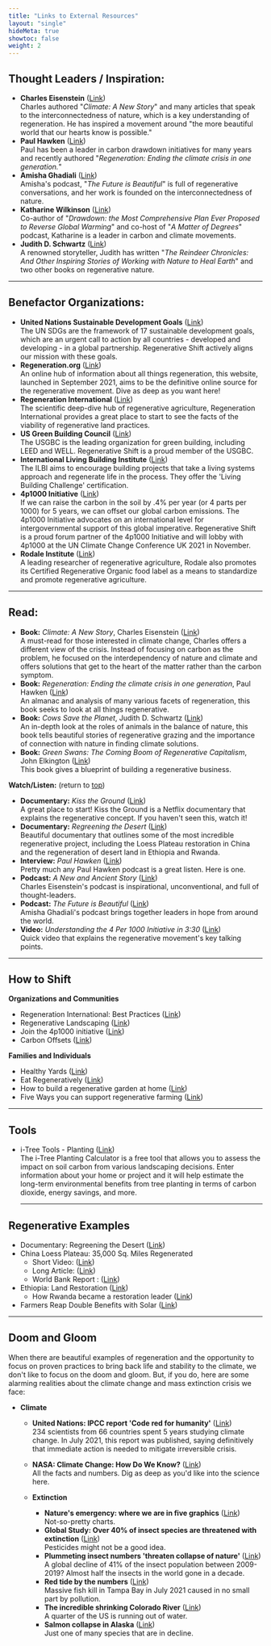 ```yaml
---
title: "Links to External Resources"
layout: "single"
hideMeta: true
showtoc: false
weight: 2
---
```


## Thought Leaders / Inspiration:

- **Charles Eisenstein** ([Link](https://www.charleseisenstein.org/ "Charles Eisenstein"))  
    Charles authored "_Climate: A New Story_" and many articles that speak to the interconnectedness of nature, which is a key understanding of regeneration. He has inspired a movement around "the more beautiful world that our hearts know is possible."
- **Paul Hawken** ([Link](https://www.regeneration.org/ "Paul Hawken"))  
    Paul has been a leader in carbon drawdown initiatives for many years and recently authored "_Regeneration: Ending the climate crisis in one generation._"
- **Amisha Ghadiali** ([Link](https://www.amisha.co.uk/ "Amisha Ghadiali"))  
    Amisha's podcast, "_The Future is Beautiful_" is full of regenerative conversations, and her work is founded on the interconnectedness of nature.
- **Katharine Wilkinson** ([Link](https://www.kkwilkinson.com/ "Katharine Wilkinson"))  
    Co-author of "_Drawdown: the Most Comprehensive Plan Ever Proposed to Reverse Global Warming_" and co-host of "_A Matter of Degrees_" podcast, Katharine is a leader in carbon and climate movements.
- **Judith D. Schwartz** ([Link](https://www.judithdschwartz.com/about "Judith D. Schwartz"))  
    A renowned storyteller, Judith has written "_The Reindeer Chronicles: And Other Inspiring Stories of Working with Nature to Heal Earth_" and two other books on regenerative nature.

---

## Benefactor Organizations:

- **United Nations Sustainable Development Goals** ([Link](https://sdgs.un.org/goals "United Nations Sustainable Development Goals"))  
    The UN SDGs are the framework of 17 sustainable development goals, which are an urgent call to action by all countries - developed and developing - in a global partnership. Regenerative Shift actively aligns our mission with these goals.
- **Regeneration.org** ([Link](http://www.regeneration.org/ "Regeneration.org"))  
    An online hub of information about all things regeneration, this website, launched in September 2021, aims to be the definitive online source for the regenerative movement. Dive as deep as you want here!
- **Regeneration International** ([Link](https://regenerationinternational.org/ "Regeneration International"))  
    The scientific deep-dive hub of regenerative agriculture, Regeneration International provides a great place to start to see the facts of the viability of regenerative land practices.
- **US Green Building Council** ([Link](https://www.usgbc.org/ "US Green Building Council"))  
    The USGBC is the leading organization for green building, including LEED and WELL. Regenerative Shift is a proud member of the USGBC.
- **International Living Building Institute** ([Link](https://living-future.org/ "International Living Building Institute"))  
    The ILBI aims to encourage building projects that take a living systems approach and regenerate life in the process. They offer the 'Living Building Challenge' certification.
- **4p1000 Initiative** ([Link](https://www.4p1000.org/ "4p1000 Initiative"))  
    If we can raise the carbon in the soil by .4% per year (or 4 parts per 1000) for 5 years, we can offset our global carbon emissions. The 4p1000 Initiative advocates on an international level for intergovernmental support of this global imperative. Regenerative Shift is a proud forum partner of the 4p1000 Initiative and will lobby with 4p1000 at the UN Climate Change Conference UK 2021 in November.
- **Rodale Institute** ([Link](https://rodaleinstitute.org/ "Rodale Institute"))  
    A leading researcher of regenerative agriculture, Rodale also promotes its Certified Regenerative Organic food label as a means to standardize and promote regenerative agriculture.

---

## Read:

- **Book:** _Climate: A New Story_, Charles Eisenstein ([Link](https://charleseisenstein.org/books/climate-a-new-story/ "Climate: A New Story"))  
    A must-read for those interested in climate change, Charles offers a different view of the crisis. Instead of focusing on carbon as the problem, he focused on the interdependency of nature and climate and offers solutions that get to the heart of the matter rather than the carbon symptom.
- **Book:** _Regeneration: Ending the climate crisis in one generation_, Paul Hawken ([Link](https://www.penguinrandomhouse.com/books/690153/regeneration-by-paul-hawken/ "Regeneration: Ending the climate crisis in one generation"))  
    An almanac and analysis of many various facets of regeneration, this book seeks to look at all things regenerative.
- **Book:** _Cows Save the Planet_, Judith D. Schwartz ([Link](https://www.judithdschwartz.com/cows-save-the-planet "Cows Save the Planet"))  
    An in-depth look at the roles of animals in the balance of nature, this book tells beautiful stories of regenerative grazing and the importance of connection with nature in finding climate solutions.
- **Book:** _Green Swans: The Coming Boom of Regenerative Capitalism_, John Elkington ([Link](https://www.amazon.com/Green-Swans-Coming-Regenerative-Capitalism-ebook/dp/B086BJF1FQ "Green Swans: The Coming Boom of Regenerative Capitalism"))  
    This book gives a blueprint of building a regenerative business.

**Watch/Listen:** (return to [top](https://regenerativeshift.com/resources.html#toc1))

- **Documentary:** _Kiss the Ground_ ([Link](https://www.kissthegroundmovie.com/ "Climate: A New Story"))  
    A great place to start! Kiss the Ground is a Netflix documentary that explains the regenerative concept. If you haven't seen this, watch it!
- **Documentary:** _Regreening the Desert_ ([Link](https://www.youtube.com/watch?v=IDgDWbQtlKI "Regeneration: Ending the climate crisis in one generation"))  
    Beautiful documentary that outlines some of the most incredible regenerative project, including the Loess Plateau restoration in China and the regeneration of desert land in Ethiopia and Rwanda.
- **Interview:** _Paul Hawken_ ([Link](https://www.richroll.com/podcast/paul-hawken-473/ "Cows Save the Planet"))  
    Pretty much any Paul Hawken podcast is a great listen. Here is one.
- **Podcast:** _A New and Ancient Story_ ([Link](https://charleseisenstein.org/podcasts/new-ancient-story-podcast/))  
    Charles Eisenstein's podcast is inspirational, unconventional, and full of thought-leaders.
- **Podcast:** _The Future is Beautiful_ ([Link](https://www.thefutureisbeautiful.co/podcast/ "Green Swans: The Coming Boom of Regenerative Capitalism"))  
    Amisha Ghadiali's podcast brings together leaders in hope from around the world.
- **Video:** _Understanding the 4 Per 1000 Initiative in 3:30_ ([Link](https://youtu.be/AY9YVwJZDvw "Green Swans: The Coming Boom of Regenerative Capitalism"))  
    Quick video that explains the regenerative movement's key talking points.

---

## How to Shift

**Organizations and Communities**

- Regeneration International: Best Practices ([Link](https://regenerationinternational.org/2021/03/08/best-practices-how-regenerative-organic-agriculture-and-land-use-can-reverse-global-warming/ "Regeneration International: Best Practices"))
- Regenerative Landscaping ([Link](https://www.healthyyards.org/professionals/ "Regenerative Landscaping"))
- Join the 4p1000 initiative ([Link](https://www.4p1000.org/ "Join the 4p1000 initiative"))
- Carbon Offsets ([Link](https://www.goldstandard.org/ "Carbon Offsets "))

**Families and Individuals**

- Healthy Yards ([Link](https://www.healthyyards.org/ "Healthy Yards"))
- Eat Regeneratively ([Link](https://regenerationinternational.org/regenerative-farm-map "Eat Regeneratively"))
- How to build a regenerative garden at home ([Link](https://www.onegreenplanet.org/lifestyle/build-regenerative-garden/ "How to build a regenerative garden at home"))
- Five Ways you can support regenerative farming ([Link](https://sustainable.org.nz/sustainable-business-news/five-ways-you-can-support-regenerative-farming/ "Five Ways you can support regenerative farming "))

---

## Tools

- i-Tree Tools - Planting ([Link](https://planting.itreetools.org/ "i-Trees Tools"))  
    The i-Tree Planting Calculator is a free tool that allows you to assess the impact on soil carbon from various landscaping decisions. Enter information about your home or project and it will help estimate the long-term environmental benefits from tree planting in terms of carbon dioxide, energy savings, and more.
    
    ---
    
## Regenerative Examples
    
- Documentary: Regreening the Desert ([Link](https://www.youtube.com/watch?v=IDgDWbQtlKI "Regreening the Desert"))
- China Loess Plateau: 35,000 Sq. Miles Regenerated
    - Short Video: ([Link](https://www.youtube.com/watch?v=F-PLbGp123M "China Loess Plateau"))
    - Long Article: ([Link](https://rethink.earth/turning-desert-to-fertile-farmland-on-the-loess-plateau/ "China Loess Plateau"))
    - World Bank Report : ([Link](https://www.worldbank.org/en/news/feature/2007/03/15/restoring-chinas-loess-plateau "China Loess Plateau"))
- Ethiopia: Land Restoration ([Link](https://www.theguardian.com/global-development-professionals-network/2017/jun/21/land-restoration-in-ethiopia-this-place-was-abandoned-this-is-incredible-to-me "Ethiopia: Land Restorationt"))
    - How Rwanda became a restoration leader ([Link](https://www.iucn.org/news/forests/202003/how-rwanda-became-a-restoration-leader "How Rwanda became a restoration leader"))
- Farmers Reap Double Benefits with Solar ([Link](https://www.ecowatch.com/solar-power-fields-farmers-germany-2654615790.html "Farmers Reap Double Benefits with Solar"))
    
---
    
## Doom and Gloom 

When there are beautiful examples of regeneration and the opportunity to focus on proven practices to bring back life and stability to the climate, we don't like to focus on the doom and gloom. But, if you do, here are some alarming realities about the climate change and mass extinction crisis we face:
    
- **Climate**
    - **United Nations: IPCC report 'Code red for humanity'** ([Link](https://news.un.org/en/story/2021/08/1097362 "United Nations: IPCC report 'Code red for humanity'"))  
        234 scientists from 66 countries spent 5 years studying climate change. In July 2021, this report was published, saying definitively that immediate action is needed to mitigate irreversible crisis.
    - **NASA: Climate Change: How Do We Know?** ([Link](https://climate.nasa.gov/evidence/ "NASA: Climate Change: How Do We Know?"))  
        All the facts and numbers. Dig as deep as you'd like into the science here.
    
    - **Extinction**
        - **Nature's emergency: where we are in five graphics** ([Link](https://www.bbc.com/news/science-environment-48104037 "Nature's emergency: where we are in five graphics"))  
            Not-so-pretty charts.
        - **Global Study: Over 40% of insect species are threatened with extinction** ([Link](https://www.sciencedirect.com/science/article/abs/pii/S0006320718313636 "Global Study: Over 40% of insect species are threatened with extinction"))  
            Pesticides might not be a good idea.
        - **Plummeting insect numbers 'threaten collapse of nature'** ([Link](https://www.theguardian.com/environment/2019/feb/10/plummeting-insect-numbers-threaten-collapse-of-nature "Plummeting insect number 'threaten collapse of nature'"))  
            A global decline of 41% of the insect population between 2009-2019? Almost half the insects in the world gone in a decade.
        - **Red tide by the numbers** ([Link](https://stpetecatalyst.com/red-tide-by-the-numbers-3-65-million-pounds-of-dead-fish-2-1-million-in-expenditures-so-far/ "Red tide by the numbers"))  
            Massive fish kill in Tampa Bay in July 2021 caused in no small part by pollution.
        - **The incredible shrinking Colorado River** ([Link](https://www.hcn.org/issues/53.9/infographic-drought-the-incredible-shrinking-colorado-river "The incredible shrinking Colorado River "))  
            A quarter of the US is running out of water.
        - **Salmon collapse in Alaska** ([Link](https://www.adn.com/alaska-news/rural-alaska/2021/09/04/weve-never-seen-this-before-salmon-collapse-sends-alaskans-on-lower-yukon-scrambling-for-scarce-alternatives/ "Salmon collapse in Alaska"))  
            Just one of many species that are in decline.